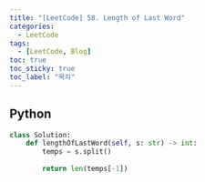 ```yaml
---
title: "[LeetCode] 58. Length of Last Word"
categories:
  - LeetCode
tags:
  - [LeetCode, Blog]
toc: true
toc_sticky: true
toc_label: "목차"
---
```


## Python
~~~python
class Solution:
    def lengthOfLastWord(self, s: str) -> int:
        temps = s.split()
        
        return len(temps[-1])
~~~